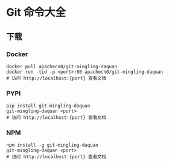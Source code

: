 # Git 命令大全

## 下载

### Docker

```
docker pull apachecn0/git-mingling-daquan
docker run -tid -p <port>:80 apachecn0/git-mingling-daquan
# 访问 http://localhost:{port} 查看文档
```

### PYPI

```
pip install git-mingling-daquan
git-mingling-daquan <port>
# 访问 http://localhost:{port} 查看文档
```

### NPM

```
npm install -g git-mingling-daquan
git-mingling-daquan <port>
# 访问 http://localhost:{port} 查看文档
```